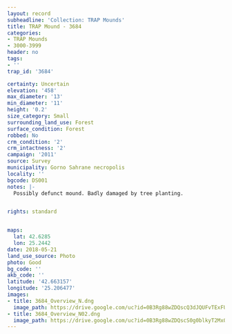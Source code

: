 ```yaml
---
layout: record
subheadline: 'Collection: TRAP Mounds'
title: TRAP Mound - 3684
categories:
- TRAP Mounds
- 3000-3999
header: no
tags:
- ''
trap_id: '3684'

certainty: Uncertain
elevation: '458'
max_diameter: '13'
min_diameter: '11'
height: '0.2'
size_category: Small
surrounding_land_use: Forest
surface_condition: Forest
robbed: No
crm_condition: '2'
crm_intactness: '2'
campaign: '2011'
source: Survey
municipality: Gorno Sahrane necropolis
locality: ''
bgcode: DS001
notes: |-
  Possibly defunct mound. Badly damaged by tree planting.


rights: standard


maps:
  lat: 42.6285
  lon: 25.2442
date: 2018-05-21
land_use_source: Photo
photo: Good
bg_code: ''
akb_code: ''
latitude: '42.663157'
longitude: '25.206477'
images:
- title: 3684_Overview_N.dng
  image_path: https://drive.google.com/uc?id=0B3Rg88wZDQscQ3dJQUFvTExFUGM
- title: 3684_Overview_N02.dng
  image_path: https://drive.google.com/uc?id=0B3Rg88wZDQscS0g0blkyT2MxQms
---
```

